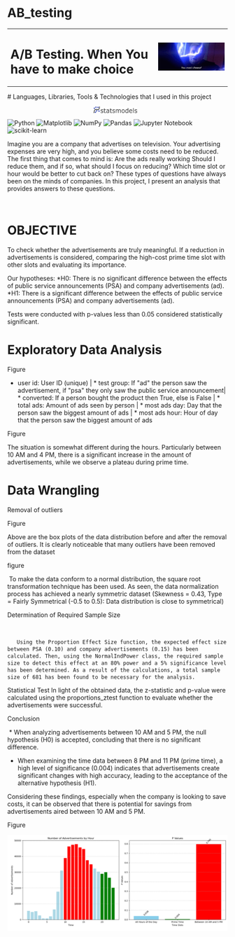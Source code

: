 # AB_testing

<table>
  <tr>
    <td><h1> A/B Testing. When You have to make choice  </h1></td>
    <td><img src="/pic/palpatine-star-wars.gif" alt="Tip GIF" width="350" /></td>
  </tr>
</table>


​# Languages, Libraries, Tools & Technologies that I used in this project

<div style="display: flex; justify-content: center;">
    <img src="pic/stats3.png" alt="NetworkX Badge" style="width: 100px; height: auto; margin-right: 10px;" />
</div>


![Python](https://img.shields.io/badge/python-3670A0?style=for-the-badge&logo=python&logoColor=ffdd54)
![Matplotlib](https://img.shields.io/badge/Matplotlib-%23ffffff.svg?style=for-the-badge&logo=Matplotlib&logoColor=black)
![NumPy](https://img.shields.io/badge/numpy-%23013243.svg?style=for-the-badge&logo=numpy&logoColor=white)
![Pandas](https://img.shields.io/badge/pandas-%23150458.svg?style=for-the-badge&logo=pandas&logoColor=white)
![Jupyter Notebook](https://img.shields.io/badge/jupyter-%23FA0F00.svg?style=for-the-badge&logo=jupyter&logoColor=white)
![scikit-learn](https://img.shields.io/badge/scikit--learn-%23F7931E.svg?style=for-the-badge&logo=scikit-learn&logoColor=white)


Imagine you are a company that advertises on television. Your advertising expenses are very high, and you believe some costs need to be reduced. The first thing that comes to mind is: Are the ads really working Should I reduce them, and if so, what should I focus on reducing? Which time slot or hour would be better to cut back on? 
These types of questions have always been on the minds of companies. In this project, I present an analysis that provides answers to these questions.​​

​



# OBJECTIVE


To check whether the advertisements are truly meaningful. 
If a reduction in advertisements is considered, comparing the high-cost prime time slot with other slots and evaluating its importance.


Our hypotheses:
       *H0: There is no significant difference between the effects of public service announcements (PSA) and company advertisements (ad).
       *H1: There is a significant difference between the effects of public service announcements (PSA) and company advertisements (ad).

 
Tests were conducted with p-values less than 0.05 considered statistically significant.

# Exploratory Data Analysis

Figure


* user id: User ID (unique) | * test group: If "ad" the person saw the advertisement, if "psa" they only saw the public service announcement|  * converted: If a person bought the product then True, else is False | * total ads: Amount of ads seen by person | * most ads day: Day that the person saw the biggest amount of ads | * most ads hour: Hour of day that the person saw the biggest amount of ads


Figure

​The situation is somewhat different during the hours. Particularly between 10 AM and 4 PM, there is a significant increase in the amount of advertisements, while we observe a plateau during prime time.

# Data Wrangling
Removal of outliers

Figure 


​​​Above are the box plots of the data distribution before and after the removal of outliers. It is clearly noticeable that many outliers have been removed from the dataset

figure 


​​​​       To make the data conform to a normal distribution, the square root transformation technique has been used. As seen, the data normalization process has achieved a nearly symmetric dataset (Skewness = 0.43, Type = Fairly Symmetrical (-0.5 to 0.5): Data distribution is close to symmetrical)



Determination of Required Sample Size

​

       Using the Proportion Effect Size function, the expected effect size between PSA (0.10) and company advertisements (0.15) has been calculated. Then, using the NormalIndPower class, the required sample size to detect this effect at an 80% power and a 5% significance level has been determined. As a result of the calculations, a total sample size of 681 has been found to be necessary for the analysis.



Statistical Test
      In light of the obtained data, the z-statistic and p-value were calculated using the proportions_ztest function to evaluate whether the advertisements were successful.​​​​​​​​​





Conclusion
​​

 

​ *  When analyzing advertisements between 10 AM and 5 PM, the null hypothesis (H0) is accepted, concluding that there is no significant difference.

 *   When examining the time data between 8 PM and 11 PM (prime time), a high level of significance (0.004) indicates that advertisements create significant changes with high accuracy, leading to the acceptance of the alternative hypothesis (H1).

 

Considering these findings, especially when the company is looking to save costs, it can be observed that there is potential for savings from advertisements aired between 10 AM and 5 PM.

Figure


<img src="pic/result.png" alt="result" width="800" />


